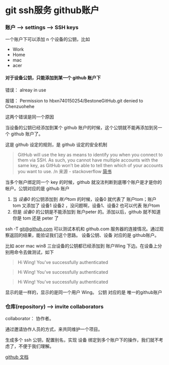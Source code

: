 # git ssh服务 github账户


### 账户 --> settings --> SSH keys

一个账户下可以添加 n 个设备的公钥，比如
- Work
- Home
- mac
- acer

#### 对于设备公钥，只能添加到某一个 github 账户下

错误： alreay in use

报错： Permission to hbxn740150254/BestoneGitHub.git denied to Chenzuohehe

这两个错误是同一个原因

当设备的公钥已经添加到某个 github 账户的时候，这个公钥就不能再添加到另一个 github 账户了。

这是 github 设定的规则，是 github 设定的安全机制

> GitHub will use the key as means to identify you when you connect to them via SSH. As such, you cannot have multiple accounts with the same key, as GitHub won’t be able to tell then which of your accounts you want to use.
> /n
> 来源 - stackoverflow  [简书](https://www.jianshu.com/p/12badb7e6c10) 

当多个账户绑定同一个 key 的时候，github 就没法判断到底哪个账户是才是你的帐户。公钥对应的是 github 账户

1. 当 *设备0* 的公钥添加到 *账户tom* 的时候，设备0 就代表了 账户tom；账户tom 又添加了 设备1 设备2 ，没问题啊，设备1、设备2 也可以代表 账户tom
2. 但是 *设备0* 的公钥是不能添加到 账户peter 的。添加以后，github 就不知道你是 tom 还是 peter 了

ssh -T git@github.com 可以测试本机和 github.com 服务器的连接情况。通过观察返回的结果，能验证我们这个思路。 设备公钥、设备 对应的是 github账户。

比如 acer mac win8 三台设备的公钥都已经添加到 账户Wing 下边。在设备上分别用命令去做测试，如下

> Hi Wing! You've successfully authenticated

> Hi Wing! You've successfully authenticated

> Hi Wing! You've successfully authenticated

显示的是一样的，显示的是同一个用户 Wing。 公钥 对应的是 唯一的github账户


### 仓库(repository) --> invite collaborators

collaborator： 协作者。

通过邀请协作人员的方式，来共同维护一个项目。

生成多个 ssh 公钥，配置别名，实现 设备 绑定到多个账户下的操作，我们就不考虑了，不便于我们理解。

[github 文档](https://help.github.com/cn)

